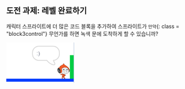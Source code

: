 ## 도전 과제: 레벨 완료하기

캐릭터 스프라이트에 더 많은 코드 블록을 추가하여 스프라이트가 `만약`{: class = "block3control"} 무언가를 하면 녹색 문에 도착하게 할 수 있습니까?

![스크린샷](images/dodge-win.png)